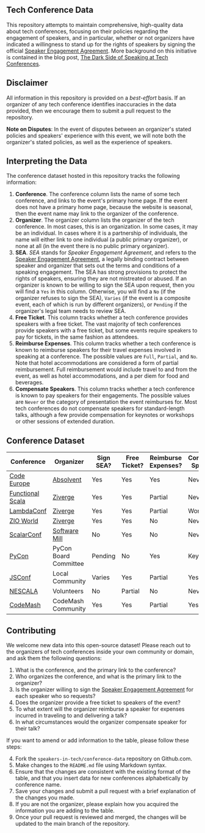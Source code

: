 ## Tech Conference Data

This repository attempts to maintain comprehensive, high-quality data about tech conferences, focusing on their policies regarding the engagement of speakers, and in particular, whether or not organizers have indicated a willingness to stand up for the rights of speakers by signing the official [Speaker Engagement Agreement](https://github.com/speakers-in-tech/sea/blob/main/SEA.md).
More background on this initiative is contained in the blog post, [The Dark Side of Speaking at Tech Conferences](https://www.linkedin.com/pulse/dark-side-speaking-tech-conferences-john-de-goes/?trackingId=U6NAMEIvQr2LFDGbv4A4%2Fw%3D%3D). 

## Disclaimer

All information in this repository is provided on a _best-effort_ basis. If an organizer of any tech conference identifies inaccuracies in the data provided, then we encourage them to submit a pull request to the repository.

**Note on Disputes**: In the event of disputes between an organizer's stated policies and speakers' experience with this event, we will note both the organizer's stated policies, as well as the experience of speakers.

## Interpreting the Data

The conference dataset hosted in this repository tracks the following information:

1. **Conference**. The conference column lists the name of some tech conference, and links to the event's primary home page. If the event does not have a primary home page, because the website is seasonal, then the event name may link to the organizer of the conference.
2. **Organizer**. The organizer column lists the organizer of the tech conference. In most cases, this is an organization. In some cases, it may be an individual. In cases where it is a partnership of individuals, the name will either link to one individual (a public primary organizer), or none at all (in the event there is no public primary organizer).
3. **SEA**. _SEA_ stands for _Speaker Engagement Agreement_, and refers to the [Speaker Engagement Agreement](https://github.com/speakers-in-tech/sea/blob/main/SEA.md), a legally binding contract between speaker and organizer that sets out the terms and conditions of a speaking engagement. The SEA has strong provisions to protect the rights of speakers, ensuring they are not mistreated or abused. If an organizer is known to be willing to sign the SEA upon request, then you will find a `Yes` in this column. Otherwise, you will find a `No` (if the organizer refuses to sign the SEA), `Varies` (if the event is a composite event, each of which is run by different organizers), or `Pending` if the organizer's legal team needs to review SEA.
4. **Free Ticket**. This column tracks whether a tech conference provides speakers with a free ticket. The vast majority of tech conferences provide speakers with a free ticket, but some events require speakers to pay for tickets, in the same fashion as attendees.
5. **Reimburse Expenses**. This column tracks whether a tech conference is known to reimburse speakers for their travel expenses involved in speaking at a conference. The possible values are `Full`, `Partial`, and `No`. Note that hotel accommodations are considered a form of partial reimbursement. Full reimbursement would include travel to and from the event, as well as hotel accommodations, and a per diem for food and beverages.
6. **Compensate Speakers**. This column tracks whether a tech conference is known to pay speakers for their engagements. The possible values are `Never` or the category of presentation the event reimburses for. Most tech conferences do not compensate speakers for standard-length talks, although a few provide compensation for keynotes or workshops or other sessions of extended duration.

  
## Conference Dataset
  
| Conference | Organizer | Sign SEA? | Free Ticket? | Reimburse Expenses? | Compensate Speakers? |  
|------------|-----------|-----------|--------------|---------------------|----------------------|  
| [Code Europe](https://www.codeeurope.pl/en/) | [Absolvent](https://www.absolvent.pl/informacje/o-nas#/) | Yes | Yes | Yes | Never |
| [Functional Scala](https://functionalscala.com) | [Ziverge](https://ziverge.com) | Yes | Yes | Partial | Never |
| [LambdaConf](https://lambdaconf.us) | [Ziverge](https://ziverge.com) | Yes | Yes | Partial | Workshops |
| [ZIO World](https://zioworld.com) | [Ziverge](https://ziverge.com) | Yes | Yes | No | Never |
| [ScalarConf](https://www.scalar-conf.com) | [Software Mill](https://softwaremill.com/) | No | Yes | No | Never | 
| [PyCon](https://pycon.org) | PyCon Board Committee | Pending | No | Yes | Keynote |
| [JSConf](https://jsconf.com/) | Local Community | Varies | Yes | Partial | Yes | 
| [NESCALA](https://github.com/nescalas/nescalas.github.io) | Volunteers | No | Partial | No | Never |
| [CodeMash](https://www.codemash.org/) | CodeMash Community | Yes | Yes | Partial | Yes |

## Contributing

We welcome new data into this open-source dataset! Please reach out to the organizers of tech conferences inside your own community or domain, and ask them the following questions:

1. What is the conference, and the primary link to the conference?
2. Who organizes the conference, and what is the primary link to the organizer?
3. Is the organizer willing to sign the [Speaker Engagement Agreement](https://github.com/speakers-in-tech/sea/blob/main/SEA.md) for each speaker who so requests?
4. Does the organizer provide a free ticket to speakers of the event?
5. To what extent will the organizer reimburse a speaker for expenses incurred in traveling to and delivering a talk?
6. In what circumstances would the organizer compensate speaker for their talk?

If you want to amend or add information to the table, please follow these steps:  
  
4. Fork the `speakers-in-tech/conference-data` repository on Github.com.  
5. Make changes to the `README.md` file using Markdown syntax.  
6. Ensure that the changes are consistent with the existing format of the table, and that you insert data for new conferences alphabetically by conference name.
7. Save your changes and submit a pull request with a brief explanation of the changes you made.  
8. If you are not the organizer, please explain how you acquired the information you are adding to the table.
9. Once your pull request is reviewed and merged, the changes will be updated to the main branch of the repository.  
